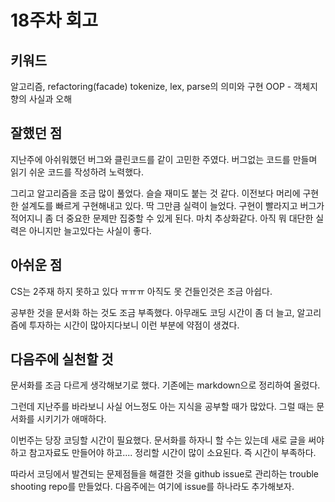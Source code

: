 # 18주차 회고

## 키워드

알고리즘, refactoring(facade)
tokenize, lex, parse의 의미와 구현
OOP - 객체지향의 사실과 오해

## 잘했던 점

지난주에 아쉬워했던 버그와 클린코드를 같이 고민한 주였다. 버그없는 코드를 만들며 읽기 쉬운 코드를 작성하려 노력했다.

그리고 알고리즘을 조금 많이 풀었다. 슬슬 재미도 붙는 것 같다. 이전보다 머리에 구현한 설계도를 빠르게 구현해내고 있다. 딱 그만큼 실력이 늘었다. 구현이 빨라지고 버그가 적어지니 좀 더 중요한 문제만 집중할 수 있게 된다. 마치 추상화같다. 아직 뭐 대단한 실력은 아니지만 늘고있다는 사실이 좋다.

## 아쉬운 점

CS는 2주재 하지 못하고 있다 ㅠㅠㅠ 아직도 못 건들인것은 조금 아쉽다.

공부한 것을 문서화 하는 것도 조금 부족했다. 아무래도 코딩 시간이 좀 더 늘고, 알고리즘에 투자하는 시간이 많아지다보니 이런 부분에 약점이 생겼다.

## 다음주에 실천할 것

문서화를 조금 다르게 생각해보기로 했다. 기존에는 markdown으로 정리하여 올렸다.

그런데 지난주를 바라보니 사실 어느정도 아는 지식을 공부할 때가 많았다. 그럴 때는 문서화를 시키기가 애매하다.

이번주는 당장 코딩할 시간이 필요했다. 문서화를 하자니 할 수는 있는데 새로 글을 써야하고 참고자료도 만들어야 하고.... 정리할 시간이 많이 소요된다. 즉 시간이 부족하다.

따라서 코딩에서 발견되는 문제점들을 해결한 것을 github issue로 관리하는 trouble shooting repo를 만들었다. 다음주에는 여기에 issue를 하나라도 추가해보자.
